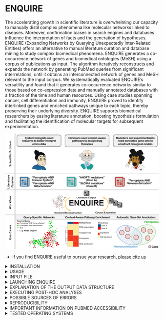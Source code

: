 # ENQUIRE

The accelerating growth in scientific literature is overwhelming our capacity to manually distil complex phenomena like molecular networks linked to diseases. Moreover, confirmation biases in search engines and databases influence the interpretation of facts and the generation of hypotheses. ENQUIRE (Expanding Networks by Querying Unexpectedly Inter-Related Entities) offers an alternative to manual literature curation and database mining to study complex biomedical phenomena. ENQUIRE generates a co-occurrence network of genes and biomedical ontologies (MeSH) using a corpus of publications as input. The algorithm iteratively reconstructs and expands the network by generating PubMed queries from significant interrelations, until it obtains an interconnected network of genes and MeSH relevant to the input corpus. We systematically evaluated ENQUIRE’s versatility and found that it generates co-occurrence networks similar to those based on co-expression data and manually annotated databases with a fraction of the time and human resources. Using case studies spanning cancer, cell differentiation and immunity, ENQUIRE proved to identify interlinked genes and enriched pathways unique to each topic, thereby preserving their underlying diversity. ENQUIRE supports biomedical researchers by easing literature annotation, boosting hypothesis formulation and facilitating the identification of molecular targets for subsequent experimentation.

![](https://github.com/Muszeb/ENQUIRE/blob/main/ENQUIRE_graphical_abstract.png)

- If you find ENQUIRE useful to pursue your research, [please cite us](https://www.biorxiv.org/content/10.1101/2023.09.10.556351v1)

<details><summary>INSTALLATION</summary> 

ENQUIRE can currently be run on LINUX systems and LINUX virtual machines using [Apptainer/Singularity](https://apptainer.org/docs/user/latest/introduction.html). Please follow the [installation steps](https://github.com/apptainer/apptainer/blob/main/INSTALL.md) specific to your setup and install Apptainer/Singularity in order to use ENQUIRE. The file called `ENQUIRE.sif` (1.3 GB in size) is a compressed Singularity Image File (SIF) that already contains all the code, dependendencies and stable metadata needed to run ENQUIRE, so no extra installation steps are needed.

Next, clone the repository, download the SIF image file `ENQUIRE.sif` from [our lab's website](https://jveralab.net) within the repository main folder, and make it executable:

```bash
git clone https://github.com/Muszeb/ENQUIRE.git
cd ENQUIRE 
curl https://jveralab.net/ENQUIRE.sif -o ENQUIRE.sif
chmod +x ENQUIRE.sif
```

You can then place the `ENQUIRE` directory of `ENQUIRE.sif` wherever you wish to, and possibly add its location to your `PATH` variable for an easier calling.

</details>

<details><summary>USAGE</summary> 

**The examplary code snippets assume that you're running the commands from the `ENQUIRE` main directory (do `cd /path/to/ENQUIRE` to test them).**
Here is how you call ENQUIRE scripts using `ENQUIRE.sif`:

```bash
Usage: ./ENQUIRE.sif <script_name> [script_argument]
```

Where `<script_name>` is one of:

- `efetch_references.py`
- `ENQUIRE.sh`
- `context_aware_gene_sets.R`
- `context_aware_pathway_enrichment.R`

</details>

<details><summary>INPUT FILE</summary>

A valid input file should consist of a list of PubMed Identifiers (PMIDs) stored in plain text files, one PMID per lines, such as:

 
    26250731
    22835603   
    31254155
    32658557
    30729513
    31620854
    30338457
    33711241
    28640701
    24725689

- The easiest way to generate a valid ENQUIRE input file is to generate a [PubMed query on the NCBI's website](https://pubmed.ncbi.nlm.nih.gov/). Use of MeSH terms and exclusion of review articles is recommended but not mandatory. Then, click on **Save**, choose **Selection: All results** and **Format: PMID**, and **Create file**: 
![Exemplary PubMed Query with ENQUIRE-compliant Save options](https://github.com/Muszeb/ENQUIRE/blob/main/Example_Input_PubMed_Query.png)
    
- Alternatively, we also offer a Python script to extract the PubMed identifiers of all papers cited in a reading of interest (e.g. a review paper of a particular topic). From the `ENQUIRE` folder and virtual environment, type on the command line:

```bash
./ENQUIRE.sif efetch_references.py tag ref1 ref2 ref3 ...
```
where `tag` is the name of the plain text output file, while `ref1 ref2 ref3 ...` are the PMIDs of the papers you want to extract the references from. The output will look like the example from the previous section and is therefore ready to be used as ENQUIRE input. 
DISCLAIMER: if the references are not annotated into the Pubmed's API, an error such as 

```python
File "code/efetch_references.py", line 28, in <module>
    refs+=refparse(p)
  File "code/efetch_references.py", line 20, in refparse
    refs=dpath.get(data,"**/Link") # list of {Id:value} dicts
  File "/home/musellla/miniconda3/envs/wokenv/lib/python3.8/site-packages/dpath/util.py", line 178, in get
    raise KeyError(glob)
KeyError: '**/Link'`
```
might occur. As a rule of thumb, look for "MeSH terms" in the "page navigation" menu on the Pubmed page of the article of interest.

</details>

<details><summary>LAUNCHING ENQUIRE</summary> 

- Before running an actual task, take a look at `ENQUIRE_methods_overview.png`: the figure briefly illustrates the main steps of the algorithm.

- After the download, you should see a folder called `ENQUIRE`: this is the main directory from which the program is supposed to be run.
   
- you can inspect the code Help section by running (from the `ENQUIRE` directory) `./ENQUIRE.sif ENQUIRE.sh -h`:
 
    ```
	####################################################################################

	Expanding Networks by Querying Unexpectedly Inter-Related Entities

	####################################################################################

	####################################################################################

	Usage: ./ENQUIRE.sif ENQUIRE.sh [script_arguments]

	Legend:	[-flag_short|--flag_long|config file variable, if available]:

	[-p|--path|wd] = the path to the working directory (wd), where the output directory will be written in.
		It must be the ENQUIRE main folder, with ./code and ./input as subfolders.
		The default is the current working directory.

	[-i|--input|to_py] = input.txt: a 'seed' input text file containing one PMID per line.
		It can be obtained from a PubMed querying specifying 'PMID' as the download format option.
		A minimun of 3 entries is required, but a list at least a few dozens articles is highly recommended.

	[-t|--tag|tag] = A characteristic tag definining the task.
		It must be an alphanumeric string.

	[-j|--ncores|ncores] = The max number of CPU cores to be used.
		Default is 6.

	[-c|--combine-set|comb] = how many N entities to intersect to construct a query?
		3: loose searches, 4: moderate (default), 5: very strict queries.

	[-r|--representativeness|thr] = representativeness threshold (%) for a subgraph to be included in the network expansion steps? (default: 0 %).
		Example: if a subgraph contains nodes exclusively mentioned in 10 papers out of a total of 100, that subgraph has a 10% representativeness.

	[-a|--attempts|A] = how many query attempts (i.e. pairs of motifs or genes) should be run in order to connect any two subgraphs?
		1: conservative, 2: moderate (default), 3: greedy.

	[-k|--connectivity|K] = minimal community connectivity (K), which applies to any expansion-derived entities:
		each gene/MeSH term must be connected to at least K original communities to be incorporated in the expanded network - default: 2.

	[-e|--entity|etype] = which entity type (gene/MeSH) are you interested into? Omit or 'all' to textmine both entities.

	[-f|--config] = if a config file is being used, specify its full path (e.g. input/textmining_config.txt).
		This option overwrites any parameter set by a different option.

	[-w|--rscript|rscript] = path to the Rscript compiler. If using 'ENQUIRE.sif', it defaults to the containerized version of R.

	[-d|--inputdata|sd] = path to the input data folder compiler. If using 'ENQUIRE.sif', it defaults to the containerized input folder.
		WARNING: this option is still under development, to allow users to set different species targets
		and subsequently change the H.s. specific metadata.

	[-h|--help] = print this help message.

	You might be seeing this Help because of an input error.

	####################################################################################
    ``` 

    Let's set up an example: we want to know the current state-of-the-art regarding chemically-induced colitis in melanoma patients undergoing checkpoint-inhibitors therapy. Our ENQUIRE job might then look something like

    ```bash
		# assuming you did `cd ENQUIRE` and `ENQUIRE.sif` resides there
    	./ENQUIRE.sif ENQUIRE.sh -t ICI_and_Colitis -i test_input/pmid-ICI_and_Colitis.txt
    ```

    Where all the other parameters described in the `Help` message of `ENQUIRE.sh` are set to default values. The passing of the parameters could be easen by using the `ENQUIRE_config.txt` file that resides in the main `ENQUIRE` directory: the left hand side of each variable assignment must be kept unchanged, while the right hand side can be tweaked according to one's needs. Additional information on the parameters are given in `ENQUIRE_flowchart.png`. Then, the program can be launched by running:

    ```bash
		# assuming you did `cd ENQUIRE` and `ENQUIRE.sif` resides there
    	./ENQUIRE.sif ENQUIRE.sh -f ENQUIRE_config.txt
    ```
</details>

<details><summary>EXPLANATION OF THE OUTPUT DATA STRUCTURE</summary>

- Provided a recognisable `tag` has been passed to textmining algorithm, a typical output would produce a folder named `tmp-tag`, which in turn contains as many subdirectories as the number of steps/iterations performed. For example, if the algorithm performed 
    
    1. Reconstruction of a Gene/Mesh network from the original set of papers;
    2. One query expansion and network reconstruction as the Gene/Mesh network was not fully connected yet;
    3. One query expansion and network reconstruction as the gene-gene network was not fully connected yet, then stopped;

    Then there will be three subfolders, namely `tag`, `tag_subgraph_expansion1`, `tag_subgraph_expansion2`. The counter attached to folders and file names records the subsequent attempts to the expansion and reconstruction of co-occurence networks.

	![](https://github.com/Muszeb/ENQUIRE/blob/ENQUIRE-MACOS/output_overview/main_structure.png)

   Typically, within each of these sub-folders/iterations, three pairs of edge and node tables can be found, respectively corresponding to "Complete" (Gene/Mesh), "Gene"- and "Mesh"-only networks (TSV files). These files can be easily imported in Cytoscape or similar graph visualization tools.

	![](https://github.com/Muszeb/ENQUIRE/blob/ENQUIRE-MACOS/output_overview/node_edgetabs.png)

	Whenever it wasn't possible to obtain one or more of the aforementioned networks, the pipeline should print a message with information on the most meaningful files to look at. It is worth mentioning that the file `tag...Complete_literature_links.tsv` within each subfolder allows fast retrieval of specific edge-associated papers by means of encoded hyperlinks.

 	![](https://github.com/Muszeb/ENQUIRE/blob/ENQUIRE-MACOS/output_overview/litlinks.png)

	The batch of queries that were tested in each iteration is stored in `tag...ordered_queries.tsv` within each respective subfolder. Additional meta-data can be explored under the `data/` subfolder. Besides node and edge tables for individual subgraphs (i.e. gene/MeSH of gene-only connected components), here you could also explore how the original co-occurrence multigraph looked like, before the network-based test statistics (`tag...edge_list_allxall.tsv`). 
	
	![](https://github.com/Muszeb/ENQUIRE/blob/ENQUIRE-MACOS/output_overview/data.png)

    Furthemore, under `tmp-tag`, the file `source_pmids.txt` contains all the inspected articles for the given ENQUIRE job. These can also be consulted specifically for each iteration under `tmp-tag/efetch_inputs`.
   
    Please don't hesitate to contact us for any clarification on the purposes of any file.
  
- Interactive .html networks

	It is also possible to visually inspect Gene-MeSH networks and the reduced networks containing only cliques in two .html files, respectively stored within each iteration's subfolder as `tag...interactive_Gene-MeSH_Network.html` and `tag...interactive_Cliques_Network.html`.

	![](https://github.com/Muszeb/ENQUIRE/blob/ENQUIRE-MACOS/output_overview/html.png)

</details>

<details><summary>EXECUTING POST-HOC ANALYSES</summary> 

#### Context-aware gene set annotation 
- Run `./ENQUIRE.sif context_aware_gene_sets.R [options]` to perform automatic annotation of gene sets, using ENQUIRE-generated, Gene/MeSH edge and node tables and Fuzzy-C-Means (FCM). See the original manuscript for further information.

```
Usage: ./ENQUIRE.sif context_aware_gene_sets.R [options]

Options:
	-w PATH, --directory=PATH
		Output directory [default to current working directory]

	-e PATH, --edgetable=PATH
		Path to an ENQUIRE-generated, Gene/MeSH edge table file (required)

	-n PATH, --nodetable=PATH
		Path to an ENQUIRE-generated, Gene/MeSH node table file (required)

	-t TAG, --tag=TAG
		tag prefix (default to 'ENQUIRE')

	-d PARAMETER, --membdeg=PARAMETER
		minimal membership degree for gene-to-cluster association (default: 0.05), range [0-1]

	-s PARAMETER, --setsize=PARAMETER
		minimal gene set size (default: 2)

	-h, --help
		Show this help message and exit
```

- You can use the exemplary output files contained in `tmp-Ferroptosis_and_Immune_System` to test the script:
```bash
# assuming you did `cd ENQUIRE` and `ENQUIRE.sif` resides there
./ENQUIRE.sif context_aware_gene_sets.R -e tmp-Ferroptosis_and_Immune_System/Ferroptosis_and_Immune_System/Ferroptosis_and_Immune_System_Complete_edges_table_subgraph.tsv 
-n tmp-Ferroptosis_and_Immune_System/Ferroptosis_and_Immune_System/Ferroptosis_and_Immune_System_Complete_nodes_table_subgraph.tsv
```
Please note that the script might last quite long, due to the FCM algorithm.

#### Context-aware pathway enrichment analysis
- Run `./ENQUIRE.sif context_aware_pathway_enrichment.R [options]` to perform topology-based, pathway enrichment analysis using [SANTA](https://www.bioconductor.org/packages/devel/bioc/vignettes/SANTA/inst/doc/SANTA-vignette.html), Reactome *H. sapiens* pathways, and STRING's *H. sapiens*, physical PPI network, using ENQUIRE-generated, gene-gene edge table. See the original manuscript for further information.

```
Usage: Rscript code/context_aware_pathway_enrichment.R [options]

Options:
	-w PATH, --directory=PATH
		Working directory (default to current working directory)

	-o PATH, --outdirectory=PATH
		Output directory (default to current working directory, and must preexist)

	-n PATH, --netpathdata=PATH
		Path to 'ENQUIRE-KNet_STRING_RefNet_Reactome_Paths.RData.gz' (required).
		If the current working directory is not the 'ENQUIRE' folder, the default path ('input/...') will throw an error.

	-e PATH, --edgetable=PATH
		Path to an ENQUIRE-generated, gene-gene edge table file (required).

	-c PARAMETER, --cores=PARAMETER
		max number of cores used (PSOCK parallelization) (default: 4), >1 recommended.

	-t TAG, --tag=TAG
		tag prefix (default to 'ENQUIRE').

	-s PARAMETER, --setsize=PARAMETER
		maximum Reactome pathway size (default: 100, minimum 3).

	-p PARAMETER, --permutations=PARAMETER
		number of permutations to infer KNet null distribution
		(default: 100, the higher the more accurate the test statistics).

	-f PARAMETER, --padjust=PARAMETER
		P-value adjustment method, must be one of [holm, hochberg, hommel, bonferroni, BH, BY, fdr, none].
		Default and recommended: holm, as the p-value null distribution is not guaranteed to be uniform.

	-h, --help
		Show this help message and exit
```

- You can use the exemplary output files contained in `tmp-Ferroptosis_and_Immune_System` to test the script:
```bash
# assuming you did `cd ENQUIRE` and `ENQUIRE.sif` resides there
./ENQUIRE.sif context_aware_pathway_enrichment.R -e tmp-Ferroptosis_and_Immune_System/Ferroptosis_and_Immune_System/Ferroptosis_and_Immune_System_Genes_edges_table_subgraph.tsv -s 30
```
Please note that the script might last quite long, and it benefits from a high performance computer, if available. 

</details>

<details><summary> POSSIBLE SOURCES OF ERRORS </summary>

- Test the command `awk '/MemAvailable/ {print $2}' /proc/meminfo` on your command line: this is the way ENQUIRE checks the available RAM on Linux systems, in order to avoid overflows.  Make sure `awk` is installed on your system. If you witness a non-awk related issue, contact us with information on your system and possible solutions to alternatively track the available memory on your OS.

- When computing large networks, an error related to the default `Stack Size` can potentially appear, especially when running R scripts, such as `Error: C stack usage is too close to the limit`. In this case, one shall set a higher stacksize to allow the script to complete, via 

    ```
    ulimit -s N 
    ```    
    Where `N` shall be a size expressed in Kb to set as the maximum stack size. You could first check the number returned by `Cstack_info()` in an active R shell. You can read more about the issue [here](https://stackoverflow.com/questions/14719349/error-c-stack-usage-is-too-close-to-the-limit) and [here](https://rdrr.io/r/base/Cstack_info.html). 

</details>

<details><summary> REPRODUCIBILITY </summary>

Two identical runs of ENQUIRE should produce identical co-occurrence networks and query formulations, as long as NCBI made no updates on the MeSH indexing of PubMed articles involved during the time that separates the two runs. In that case, the later run should produce queries that are supersets of the earlier one.
The exemplary output directory `tmp-Ferroptosis_and_Immune_System` was generated between 10.10.23 and 11.10.23 and has been used to generate the results illustrated in the ENQUIRE manuscript. The output was found to be reproducible on 3 different Linux Machines (2 Ubuntu and 1 ARCH-LINUX distributions).
The use of a containerized image (the SIF file) should guarantee the reproducibility irrespective of the host operating system. While several other tests on different operating systems show consistency in the network reconstruction steps, we cannot rule out the possibility that the network expansion step might diverge in some cases, irrespective of the internally coded, fixed seeds.

</details>

<details><summary>IMPORTANT INFORMATION ON PUBMED ACCESSIBILITY</summary>
	
As of 21.11.22, [important changes](https://www.nlm.nih.gov/pubs/techbull/so22/so22_updated_pubmed_e_utilities.html) have been applied to NCBI's e-utilities. In particular, it is now impossible to stream all records exceeding 10,000 PMIDs from any particular query to the PubMed database. This required to redesign the use of the e-utilities. While it's overall functionality was still preserved, we cannot guarantee the retrieval of all matching records, if the network-based queries obtained by intersecting relevant entities match more than 10,000 records (typically, this is a rare event when intersecting at least 4 distinct entities).
</details>

<details><summary>TESTED OPERATING SYSTEMS </summary>

 Below is a list of operating systems tested for installation and running of Singularity/Apptainer and ENQUIRE:

 - Linux 6.4.12-arch1-1 #1 SMP PREEMPT_DYNAMIC (x86_64 GNU/LINUX)
 - Linux 5.15.0-84-generic #93~20.04.1-Ubuntu SMP (x86_64 GNU/LINUX)
 - Virtual Machine created using Oracle Virtual Box and running Ubuntu 20 LTS 
 
</details>
